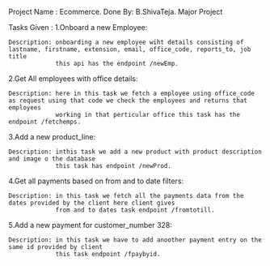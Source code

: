Project Name : Ecommerce.
        Done By: B.ShivaTeja.
Major Project

Tasks Given :
1.Onboard a new Employee:

    Description: onboarding a new employee wiht details consisting of lastname, firstname, extension, email, office_code, reports_to, job title 
                 this api has the endpoint /newEmp. 

2.Get All employees with office details:

    Description: here in this task we fetch a employee using office_code as request using that code we check the employees and returns that employees 
                 working in that perticular office this task has the endpoint /fetchemps.

3.Add a new product_line:

    Description: inthis task we add a new product with product description and image o the database
                 this task has endpoint /newProd.

4.Get all payments based on from and to date filters:
    
    Description: in this task we fetch all the payments data from the dates provided by the client here client gives 
                 from and to dates task endpoint /fromtotill. 

5.Add a new payment for customer_number 328:
    
    Description: in this task we have to add anoother payment entry on the same id provided by client 
                 this task endpoint /fpaybyid.

